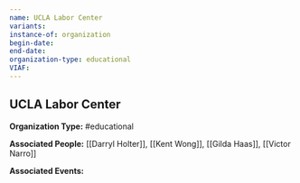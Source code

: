 ```yaml
---
name: UCLA Labor Center
variants: 
instance-of: organization
begin-date: 
end-date: 
organization-type: educational
VIAF: 
---
```

## UCLA Labor Center

**Organization Type:** #educational

**Associated People:** [[Darryl Holter]], [[Kent Wong]], [[Gilda Haas]], [[Victor Narro]]

**Associated Events:** 